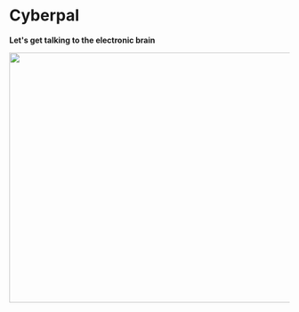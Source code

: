 # Cyberpal
**Let's get talking to the electronic brain**


<a href="https://github.com/404"><img src="https://github.com/riyatyag-6/Cyberpal/blob/main/CyberPal_gif.gif" width="550" height="450"></a>
